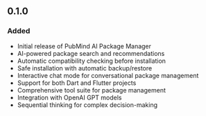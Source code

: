 ## 0.1.0 

### Added
- Initial release of PubMind AI Package Manager
- AI-powered package search and recommendations
- Automatic compatibility checking before installation
- Safe installation with automatic backup/restore
- Interactive chat mode for conversational package management
- Support for both Dart and Flutter projects
- Comprehensive tool suite for package management
- Integration with OpenAI GPT models
- Sequential thinking for complex decision-making